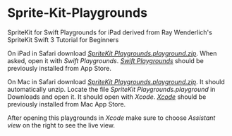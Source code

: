 # Sprite-Kit-Playgrounds
SpriteKit for Swift Playgrounds for iPad derived from Ray Wenderlich's SpriteKit Swift 3 Tutorial for Beginners

On iPad in Safari download [*SpriteKit Playgrounds.playground.zip*](https://github.com/dbystruev/Sprite-Kit-Playgrounds/raw/master/SpriteKit%20Playgrounds.playground.zip).  When asked, open it with *Swift Playgrounds*.  [*Swift Playgrounds*](https://itunes.apple.com/us/app/swift-playgrounds/id908519492) should be previously installed from App Store.

On Mac in Safari download [*SpriteKit Playgrounds.playground.zip*](https://github.com/dbystruev/Sprite-Kit-Playgrounds/raw/master/SpriteKit%20Playgrounds.playground.zip).  It should automatically unzip.  Locate the file *SpriteKit Playgrounds.playground* in Downloads and open it.  It should open with *Xcode*.  [*Xcode*](https://itunes.apple.com/ru/app/xcode/id497799835) should be previously installed from Mac App Store.

After opening this playgrounds in *Xcode* make sure to choose *Assistant view* on the right to see the live view.

